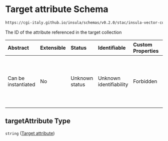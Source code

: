 # Target attribute Schema

```txt
https://cgi-italy.github.io/insula/schemas/v0.2.0/stac/insula-vector-collection-time-dynamic-data.schema.json#/$defs/timeDynamicDataSourceForeignKey/properties/targetAttribute
```

The ID of the attribute referenced in the target collection

| Abstract            | Extensible | Status         | Identifiable            | Custom Properties | Additional Properties | Access Restrictions | Defined In                                                                                                                                             |
| :------------------ | :--------- | :------------- | :---------------------- | :---------------- | :-------------------- | :------------------ | :----------------------------------------------------------------------------------------------------------------------------------------------------- |
| Can be instantiated | No         | Unknown status | Unknown identifiability | Forbidden         | Allowed               | none                | [insula-vector-collection-time-dynamic-data.schema.json\*] (schemas/stac/insula-vector-collection-time-dynamic-data.schema.json) |

## targetAttribute Type

`string` ([Target attribute](insula-vector-collection-time-dynamic-data-defs-time-dynamic-data-foreign-key-properties-target-attribute.md))
